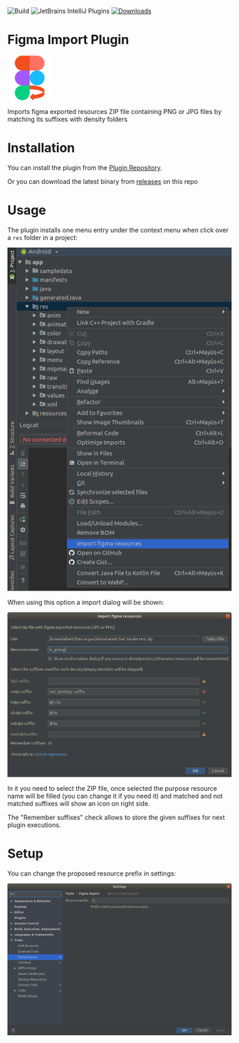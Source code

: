 ![Build](https://github.com/abeade/figma-import-plugin/workflows/Build/badge.svg)
![JetBrains IntelliJ Plugins](https://img.shields.io/jetbrains/plugin/v/12037-import-figma-resources.svg?color=green&style=plastic)
[![Downloads](https://img.shields.io/jetbrains/plugin/d/12037-import-figma.svg)](https://plugins.jetbrains.com/plugin/12037-import-figma)

# Figma Import Plugin
<img src="src/main/resources/META-INF/pluginIcon.svg" width="100" />

<!-- Plugin description -->
Imports figma exported resources ZIP file containing PNG or JPG files by matching its suffixes with density folders
<!-- Plugin description end -->

# Installation
You can install the plugin from the [Plugin Repository](https://plugins.jetbrains.com/plugin/12037-import-figma-resources).

Or you can download the latest binary from [releases](https://github.com/abeade/figma-import-plugin/releases) on this repo

# Usage
The plugin installs one menu entry under the context menu when click over a `res` folder in a project:

![Popup](images/popup.png)

When using this option a import dialog will be shown:

![Dialog](images/dialog.png)

In it you need to select the ZIP file, once selected the purpose resource name will be filled (you can change it if you need it) and matched and not matched suffixes will show an icon on right side.

The "Remember suffixes" check allows to store the given suffixes for next plugin executions.

# Setup
You can change the proposed resource prefix in settings:

![Settings](images/settings.png)

